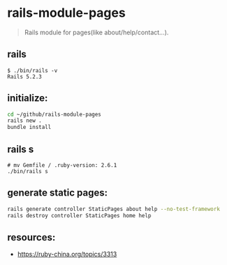 # rails-module-pages
> Rails module for pages(like about/help/contact...).

## rails
~~~
$ ./bin/rails -v
Rails 5.2.3
~~~

## initialize:
```bash
cd ~/github/rails-module-pages
rails new .
bundle install
```

## rails s
```shell
# mv Gemfile / .ruby-version: 2.6.1
./bin/rails s
```


## generate static pages:
```bash
rails generate controller StaticPages about help --no-test-framework
rails destroy controller StaticPages home help
```
## resources:
+ https://ruby-china.org/topics/3313
